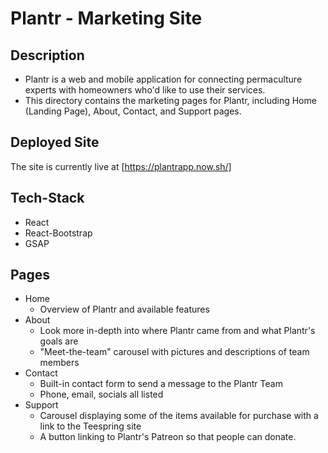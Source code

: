 # Plantr - Marketing Site

## Description

- Plantr is a web and mobile application for connecting permaculture experts with homeowners who'd like to use their services.
- This directory contains the marketing pages for Plantr, including Home (Landing Page), About, Contact, and Support pages.

## Deployed Site

The site is currently live at [https://plantrapp.now.sh/]

## Tech-Stack

- React
- React-Bootstrap
- GSAP

## Pages

- Home
  - Overview of Plantr and available features
- About
  - Look more in-depth into where Plantr came from and what Plantr's goals are
  - "Meet-the-team" carousel with pictures and descriptions of team members
- Contact
  - Built-in contact form to send a message to the Plantr Team
  - Phone, email, socials all listed
- Support
  - Carousel displaying some of the items available for purchase with a link to the Teespring site
  - A button linking to Plantr's Patreon so that people can donate.

